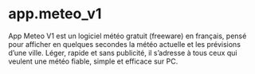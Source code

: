 # app.meteo_v1
App Meteo V1 est un logiciel météo gratuit (freeware) en français, pensé pour afficher en quelques secondes la météo actuelle et les prévisions d’une ville. Léger, rapide et sans publicité, il s’adresse à tous ceux qui veulent une météo fiable, simple et efficace sur PC.

